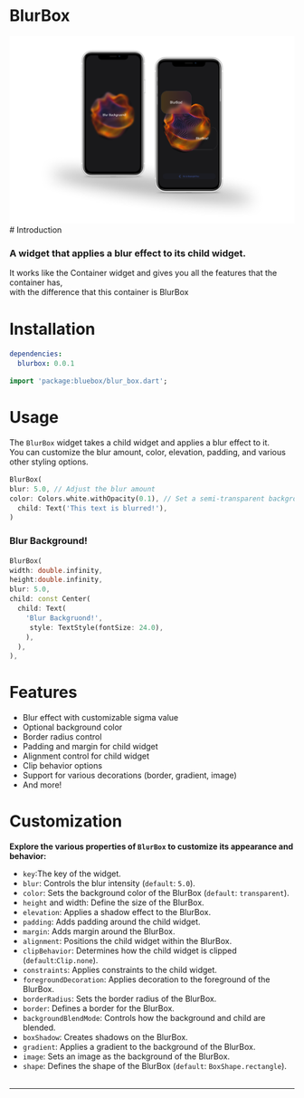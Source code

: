 # BlurBox
<img src="assets/intro.png" alt="screenshots">
# Introduction

### A widget that applies a blur effect to its child widget.<br/>

It works like the Container widget and gives you all the features that the container has,<br/>
with the difference that this container is BlurBox


# Installation

```yaml
dependencies:
  blurbox: 0.0.1
```

```dart
import 'package:bluebox/blur_box.dart';
```

# Usage

The `BlurBox` widget takes a child widget and applies a blur effect to it.<br/>
You can customize the blur amount, color, elevation, padding, and various other styling options.

```dart
BlurBox(
blur: 5.0, // Adjust the blur amount
color: Colors.white.withOpacity(0.1), // Set a semi-transparent background
  child: Text('This text is blurred!'),
)
```
### Blur Background!
```dart
BlurBox(
width: double.infinity,
height:double.infinity,
blur: 5.0, 
child: const Center(
  child: Text(
    'Blur Backgruond!',
     style: TextStyle(fontSize: 24.0),
    ),
  ),
),
```

# Features

* Blur effect with customizable sigma value
* Optional background color
* Border radius control
* Padding and margin for child widget
* Alignment control for child widget
* Clip behavior options
* Support for various decorations (border, gradient, image)
* And more!

# Customization

**Explore the various properties of `BlurBox` to customize its appearance and behavior:**

* `key`:The key of the widget.
* `blur`: Controls the blur intensity (`default`: `5.0`).
* `color`: Sets the background color of the BlurBox (`default`: `transparent`).
* `height` and width: Define the size of the BlurBox.
* `elevation`: Applies a shadow effect to the BlurBox.
* `padding`: Adds padding around the child widget.
* `margin`: Adds margin around the BlurBox.
* `alignment`: Positions the child widget within the BlurBox.
* `clipBehavior`: Determines how the child widget is clipped (`default`:`Clip.none`).
* `constraints`: Applies constraints to the child widget.
* `foregroundDecoration`: Applies decoration to the foreground of the BlurBox.
* `borderRadius`: Sets the border radius of the BlurBox.
* `border`: Defines a border for the BlurBox.
* `backgroundBlendMode`: Controls how the background and child are blended.
* `boxShadow`: Creates shadows on the BlurBox.
* `gradient`: Applies a gradient to the background of the BlurBox.
* `image`: Sets an image as the background of the BlurBox.
* `shape`: Defines the shape of the BlurBox (`default`: `BoxShape.rectangle`).
  <br/><br/>

___



